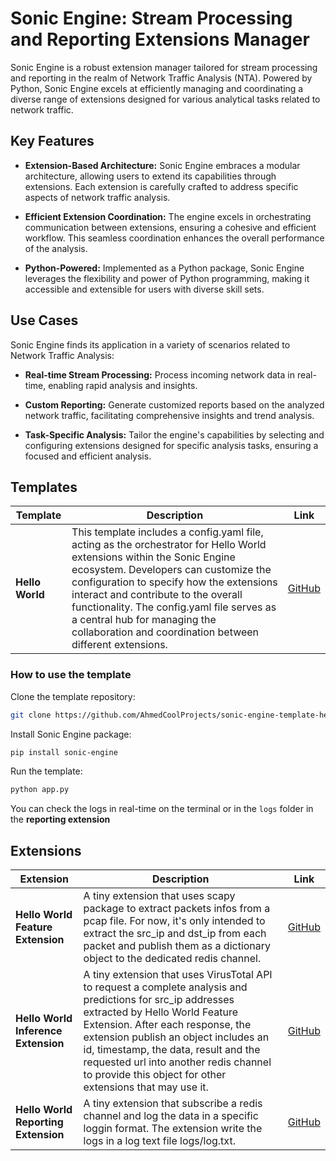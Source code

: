 # Sonic Engine: Stream Processing and Reporting Extensions Manager

Sonic Engine is a robust extension manager tailored for stream processing and reporting in the realm of Network Traffic Analysis (NTA). Powered by Python, Sonic Engine excels at efficiently managing and coordinating a diverse range of extensions designed for various analytical tasks related to network traffic.

## Key Features

- **Extension-Based Architecture:** Sonic Engine embraces a modular architecture, allowing users to extend its capabilities through extensions. Each extension is carefully crafted to address specific aspects of network traffic analysis.

- **Efficient Extension Coordination:** The engine excels in orchestrating communication between extensions, ensuring a cohesive and efficient workflow. This seamless coordination enhances the overall performance of the analysis.

- **Python-Powered:** Implemented as a Python package, Sonic Engine leverages the flexibility and power of Python programming, making it accessible and extensible for users with diverse skill sets.

## Use Cases

Sonic Engine finds its application in a variety of scenarios related to Network Traffic Analysis:

- **Real-time Stream Processing:** Process incoming network data in real-time, enabling rapid analysis and insights.

- **Custom Reporting:** Generate customized reports based on the analyzed network traffic, facilitating comprehensive insights and trend analysis.

- **Task-Specific Analysis:** Tailor the engine's capabilities by selecting and configuring extensions designed for specific analysis tasks, ensuring a focused and efficient analysis.

## Templates

| Template        | Description                                                                                                                                                                                                                                                                                                                                                                                   | Link                                                                             |
| --------------- | --------------------------------------------------------------------------------------------------------------------------------------------------------------------------------------------------------------------------------------------------------------------------------------------------------------------------------------------------------------------------------------------- | -------------------------------------------------------------------------------- |
| **Hello World** | This template includes a config.yaml file, acting as the orchestrator for Hello World extensions within the Sonic Engine ecosystem. Developers can customize the configuration to specify how the extensions interact and contribute to the overall functionality. The config.yaml file serves as a central hub for managing the collaboration and coordination between different extensions. | [GitHub](https://github.com/AhmedCoolProjects/sonic-engine-template-hello-world) |

### How to use the template

Clone the template repository:

```bash
git clone https://github.com/AhmedCoolProjects/sonic-engine-template-hello-world.git
```

Install Sonic Engine package:

```bash
pip install sonic-engine
```

Run the template:

```bash
python app.py
```

You can check the logs in real-time on the terminal or in the `logs` folder in the **reporting extension**

## Extensions

| Extension                           | Description                                                                                                                                                                                                                                                                                                                                                              | Link                                                                              |
| ----------------------------------- | ------------------------------------------------------------------------------------------------------------------------------------------------------------------------------------------------------------------------------------------------------------------------------------------------------------------------------------------------------------------------ | --------------------------------------------------------------------------------- |
| **Hello World Feature Extension**   | A tiny extension that uses scapy package to extract packets infos from a pcap file. For now, it's only intended to extract the src_ip and dst_ip from each packet and publish them as a dictionary object to the dedicated redis channel.                                                                                                                                | [GitHub](https://github.com/AhmedCoolProjects/sonic-engine-hello-world-feature)   |
| **Hello World Inference Extension** | A tiny extension that uses VirusTotal API to request a complete analysis and predictions for src_ip addresses extracted by Hello World Feature Extension. After each response, the extension publish an object includes an id, timestamp, the data, result and the requested url into another redis channel to provide this object for other extensions that may use it. | [GitHub](https://github.com/AhmedCoolProjects/sonic-engine-hello-world-inference) |
| **Hello World Reporting Extension** | A tiny extension that subscribe a redis channel and log the data in a specific loggin format. The extension write the logs in a log text file logs/log.txt.                                                                                                                                                                                                              | [GitHub](https://github.com/AhmedCoolProjects/sonic-engine-hello-world-reporting) |
